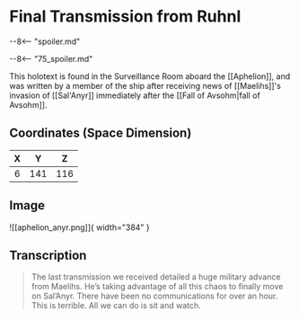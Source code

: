 # Final Transmission from Ruhnl

--8<-- "spoiler.md"

--8<-- "75_spoiler.md"

This holotext is found in the Surveillance Room aboard the [[Aphelion]], and was written by a member of the ship after receiving news of [[Maelihs]]'s invasion of [[Sal'Anyr]] immediately after the [[Fall of Avsohm|fall of Avsohm]].

## Coordinates (Space Dimension)
| **X** | **Y** | **Z** |
| :---: | :---: | :---: |
|   6   |  141  |  116  |

## Image

![[aphelion_anyr.png]]{ width="384" }

## Transcription
> The last transmission we received detailed a huge military advance from Maelihs. He’s taking advantage of all this chaos to finally move on Sal’Anyr. There have been no communications for over an hour. This is terrible. All we can do is sit and watch.
